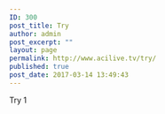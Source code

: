 ```yaml
---
ID: 300
post_title: Try
author: admin
post_excerpt: ""
layout: page
permalink: http://www.acilive.tv/try/
published: true
post_date: 2017-03-14 13:49:43
---
```

Try 1